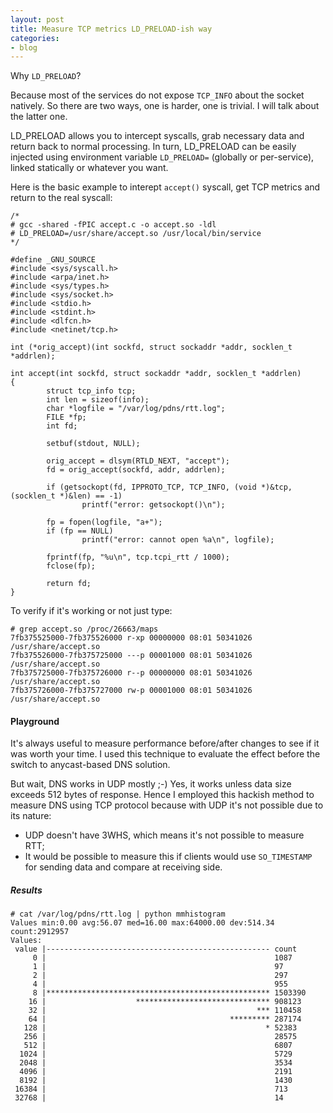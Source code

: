 ```yaml
---
layout: post
title: Measure TCP metrics LD_PRELOAD-ish way
categories:
- blog
---
```


Why `LD_PRELOAD`?

Because most of the services do not expose `TCP_INFO` about the socket natively. So there are two ways, one is harder, one is trivial. I will talk about the latter one.

LD_PRELOAD allows you to intercept syscalls, grab necessary data and return back to normal processing. In turn, LD_PRELOAD can be easily injected using environment variable `LD_PRELOAD=` (globally or per-service), linked statically or whatever you want.

Here is the basic example to interept `accept()` syscall, get TCP metrics and return to the real syscall:

```
/*
# gcc -shared -fPIC accept.c -o accept.so -ldl
# LD_PRELOAD=/usr/share/accept.so /usr/local/bin/service
*/

#define _GNU_SOURCE
#include <sys/syscall.h>
#include <arpa/inet.h>
#include <sys/types.h>
#include <sys/socket.h>
#include <stdio.h>
#include <stdint.h>
#include <dlfcn.h>
#include <netinet/tcp.h>

int (*orig_accept)(int sockfd, struct sockaddr *addr, socklen_t *addrlen);

int accept(int sockfd, struct sockaddr *addr, socklen_t *addrlen)
{
        struct tcp_info tcp;
        int len = sizeof(info);
        char *logfile = "/var/log/pdns/rtt.log";
        FILE *fp;
        int fd;

        setbuf(stdout, NULL);

        orig_accept = dlsym(RTLD_NEXT, "accept");
        fd = orig_accept(sockfd, addr, addrlen);

        if (getsockopt(fd, IPPROTO_TCP, TCP_INFO, (void *)&tcp, (socklen_t *)&len) == -1)
                printf("error: getsockopt()\n");

        fp = fopen(logfile, "a+");
        if (fp == NULL)
                printf("error: cannot open %a\n", logfile);

        fprintf(fp, "%u\n", tcp.tcpi_rtt / 1000);
        fclose(fp);

        return fd;
}
```

To verify if it's working or not just type:

```
# grep accept.so /proc/26663/maps
7fb375525000-7fb375526000 r-xp 00000000 08:01 50341026                   /usr/share/accept.so
7fb375526000-7fb375725000 ---p 00001000 08:01 50341026                   /usr/share/accept.so
7fb375725000-7fb375726000 r--p 00000000 08:01 50341026                   /usr/share/accept.so
7fb375726000-7fb375727000 rw-p 00001000 08:01 50341026                   /usr/share/accept.so
```

#### Playground

It's always useful to measure performance before/after changes to see if it was worth your time. I used this technique to evaluate the effect before the switch to anycast-based DNS solution. 

But wait, DNS works in UDP mostly ;-) Yes, it works unless data size exceeds 512 bytes of response. Hence I employed this hackish method to measure DNS using TCP protocol because with UDP it's not possible due to its nature:

* UDP doesn't have 3WHS, which means it's not possible to measure RTT;
* It would be possible to measure this if clients would use `SO_TIMESTAMP` for sending data and compare at receiving side.

##### Results

```
# cat /var/log/pdns/rtt.log | python mmhistogram
Values min:0.00 avg:56.07 med=16.00 max:64000.00 dev:514.34 count:2912957
Values:
 value |-------------------------------------------------- count
     0 |                                                   1087
     1 |                                                   97
     2 |                                                   297
     4 |                                                   955
     8 |************************************************** 1503390
    16 |                    ****************************** 908123
    32 |                                               *** 110458
    64 |                                         ********* 287174
   128 |                                                 * 52383
   256 |                                                   28575
   512 |                                                   6807
  1024 |                                                   5729
  2048 |                                                   3534
  4096 |                                                   2191
  8192 |                                                   1430
 16384 |                                                   713
 32768 |                                                   14
```
